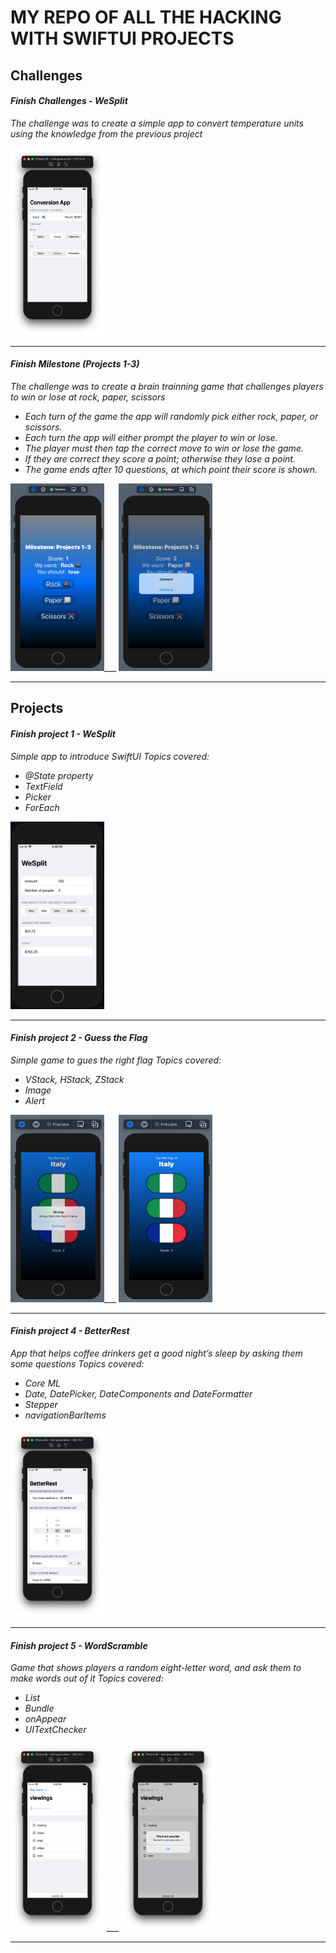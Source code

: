 # MY REPO OF ALL THE HACKING WITH SWIFTUI PROJECTS

## Challenges

#### **_Finish Challenges - WeSplit_**

*The challenge was to create a simple app to convert temperature units using the knowledge from the previous project*

<img src="ProjectsImages/Challenge1_TempConverter_1.png" width="150" height="300">

___
#### **_Finish Milestone (Projects 1-3)_**

*The challenge was to create a brain trainning game that challenges players to win or lose at rock, paper, scissors*

* _Each turn of the game the app will randomly pick either rock, paper, or scissors._
* _Each turn the app will either prompt the player to win or lose._
* _The player must then tap the correct move to win or lose the game._
* _If they are correct they score a point; otherwise they lose a point._
* _The game ends after 10 questions, at which point their score is shown._

<img src="ProjectsImages/Milestone_(Projects 1-3)_1.png" width="150" height="300">___
<img src="ProjectsImages/Milestone_(Projects 1-3)_2.png" width="150" height="300">

___
## Projects 


#### **_Finish project 1 - WeSplit_**

*Simple app to introduce SwiftUI*
*Topics covered:*

* _@State property_
* _TextField_
* _Picker_
* _ForEach_

<img src="ProjectsImages/Project1_(WeSplit)_1.png" width="150" height="300">

___    
#### **_Finish project 2 - Guess the Flag_**

*Simple game to gues the right flag*
*Topics covered:*

* _VStack, HStack, ZStack_
* _Image_
* _Alert_

<img src="ProjectsImages/Project2_(Guess_The_Flag)_1.png" width="150" height="300">___
<img src="ProjectsImages/Project2_(Guess_The_Flag)_2.png" width="150" height="300">

___    
#### **_Finish project 4 - BetterRest_**

*App that helps coffee drinkers get a good night’s sleep by asking them some questions*
*Topics covered:*

* _Core ML_
* _Date, DatePicker, DateComponents and DateFormatter_
* _Stepper_
* _navigationBarItems_

<img src="ProjectsImages/Project4_(BetterRest)_1.png" width="150" height="300">

___    
#### **_Finish project 5 - WordScramble_**

*Game that shows players a random eight-letter word, and ask them to make words out of it*
*Topics covered:*

* _List_
* _Bundle_
* _onAppear_
* _UITextChecker_

<img src="ProjectsImages/Project5 (WordScramble)_1.png" width="150" height="300"> ___ 
<img src="ProjectsImages/Project5 (WordScramble)_2.png" width="150" height="300">

___    



